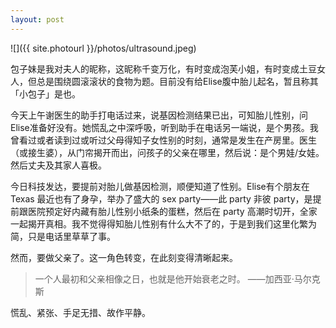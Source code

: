 ```yaml
---
layout: post
---
```


![]({{ site.photourl }}/photos/ultrasound.jpeg)

包子妹是我对夫人的昵称，这昵称千变万化，有时变成泡芙小姐，有时变成土豆女人，但总是围绕圆滚滚状的食物为题。目前没有给Elise腹中胎儿起名，暂且称其「小包子」是也。

今天上午谢医生的助手打电话过来，说基因检测结果已出，可知胎儿性别，问Elise准备好没有。她慌乱之中深呼吸，听到助手在电话另一端说，是个男孩。我曾看过或者读到过或听过父母得知子女性别的时刻，通常是发生在产房里。医生（或接生婆），从门帘揭开而出，问孩子的父亲在哪里，然后说：是个男娃/女娃。然后丈夫及其家人喜极。

今日科技发达，要提前对胎儿做基因检测，顺便知道了性别。Elise有个朋友在 Texas 最近也有了身孕，举办了盛大的 sex party——此 party 非彼 party，是提前跟医院预定好内藏有胎儿性别小纸条的蛋糕，然后在 party 高潮时切开，全家一起揭开真相。我不觉得得知胎儿性别有什么大不了的，于是到我们这里化繁为简，只是电话里草草了事。

然而，要做父亲了。这一角色转变，在此刻变得清晰起来。

> 一个人最初和父亲相像之日，也就是他开始衰老之时。 ——加西亚·马尔克斯

慌乱、紧张、手足无措、故作平静。
